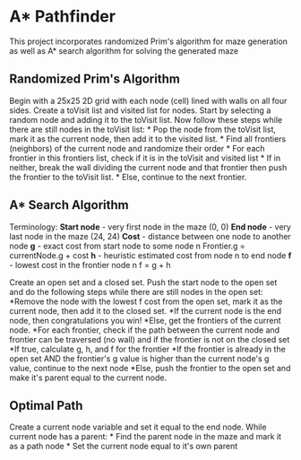 # A* Pathfinder

This project incorporates randomized Prim's algorithm for maze generation as well as A* search algorithm for solving the generated maze


## Randomized Prim's Algorithm

Begin with a 25x25 2D grid with each node (cell) lined with walls on all four sides. Create a toVisit list and visited list for nodes. Start by selecting a random node and adding it to the toVisit list. Now follow these steps while there are still nodes in the toVisit list:
    * Pop the node from the toVisit list, mark it as the current node, then add it to the visited list.
    * Find all frontiers (neighbors) of the current node and randomize their order
    * For each frontier in this frontiers list, check if it is in the toVisit and visited list
    * If in neither, break the wall dividing the current node and that frontier then push the frontier to the toVisit list.
    * Else, continue to the next frontier.


## A* Search Algorithm

Terminology:
    __Start node__ - very first node in the maze (0, 0)
    __End node__ - very last node in the maze (24, 24)
    __Cost__ - distance between one node to another node
    __g__ - exact cost from start node to some node n
        Frontier.g = currentNode.g + cost
    __h__ - heuristic estimated cost from node n to end node
    __f__ - lowest cost in the frontier node n
        f = g + h

Create an open set and a closed set. Push the start node to the open set and do the following steps while there are still nodes in the open set:
    *Remove the node with the lowest f cost from the open set, mark it as the current node, then add it to the closed set.
    *If the current node is the end node, then congratulations you win!
    *Else, get the frontiers of the current node.
    *For each frontier, check if the path between the current node and frontier can be traversed (no wall) and if the frontier is not on the closed set
    *If true, calculate g, h, and f for the frontier
    *If the frontier is already in the open set AND the frontier's g value is higher than the current node's g value, continue to the next node
    *Else, push the frontier to the open set and make it's parent equal to the current node.


## Optimal Path

Create a current node variable and set it equal to the end node. While current node has a parent:
    * Find the parent node in the maze and mark it as a path node
    * Set the current node equal to it's own parent